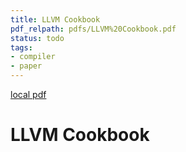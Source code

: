 ```yaml
---
title: LLVM Cookbook
pdf_relpath: pdfs/LLVM%20Cookbook.pdf
status: todo
tags:
- compiler
- paper
---
```


[local pdf](../../../pdfs/LLVM%20Cookbook.pdf)

# LLVM Cookbook
